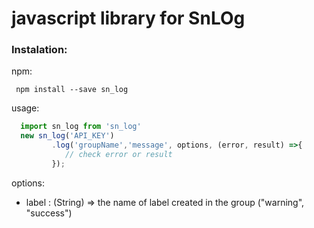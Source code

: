 # javascript library for SnLOg

### Instalation:


npm:
``` 
 npm install --save sn_log
```

usage:

```javascript
  import sn_log from 'sn_log'
  new sn_log('API_KEY')
         .log('groupName','message', options, (error, result) =>{
		    // check error or result
         });
```


options:
* label : (String) => the name of label created in the group ("warning", "success")
